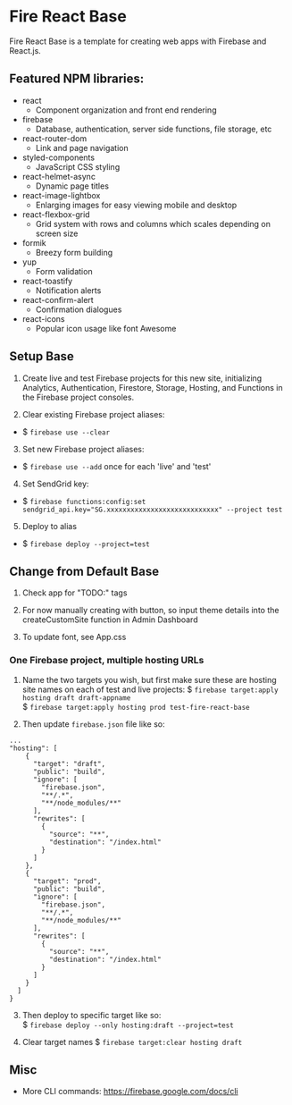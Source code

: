 # Fire React Base
Fire React Base is a template for creating web apps with Firebase and React.js.

## Featured NPM libraries:
* react 
    * Component organization and front end rendering
* firebase
    * Database, authentication, server side functions, file storage, etc
* react-router-dom
    * Link and page navigation
* styled-components
    * JavaScript CSS styling
* react-helmet-async
    * Dynamic page titles
* react-image-lightbox
    * Enlarging images for easy viewing mobile and desktop
* react-flexbox-grid
    * Grid system with rows and columns which scales depending on screen size
* formik
    * Breezy form building
* yup
    * Form validation
* react-toastify
    * Notification alerts
* react-confirm-alert
    * Confirmation dialogues
* react-icons
    * Popular icon usage like font Awesome

## Setup Base
1. Create live and test Firebase projects for this new site, initializing Analytics, Authentication, Firestore, Storage, Hosting, and Functions in the Firebase project consoles.

2. Clear existing Firebase project aliases:
- $ `firebase use --clear`

3. Set new Firebase project aliases:
- $ `firebase use --add` once for each 'live' and 'test'

4. Set SendGrid key:
- $ `firebase functions:config:set sendgrid_api.key="SG.xxxxxxxxxxxxxxxxxxxxxxxxxxxx" --project test` 

5. Deploy to alias
- $ `firebase deploy --project=test`

## Change from Default Base
1. Check app for "TODO:" tags

2. For now manually creating with button, so input theme details into the createCustomSite function in Admin Dashboard

3. To update font, see App.css


### One Firebase project, multiple hosting URLs
1. Name the two targets you wish, but first make sure these are hosting site names on each of test and live projects:
 $ `firebase target:apply hosting draft draft-appname`  
 $ `firebase target:apply hosting prod test-fire-react-base`  
 
2. Then update `firebase.json` file like so:  
```
...
"hosting": [
    {
      "target": "draft",
      "public": "build",
      "ignore": [
        "firebase.json",
        "**/.*",
        "**/node_modules/**"
      ],
      "rewrites": [
        {
          "source": "**",
          "destination": "/index.html"
        }
      ]
    },
    {
      "target": "prod",
      "public": "build",
      "ignore": [
        "firebase.json",
        "**/.*",
        "**/node_modules/**"
      ],
      "rewrites": [
        {
          "source": "**",
          "destination": "/index.html"
        }
      ]
    }
  ]
}

```  

3. Then deploy to specific target like so:  
 $ `firebase deploy --only hosting:draft --project=test`

4. Clear target names
 $ `firebase target:clear hosting draft`

## Misc
- More CLI commands: https://firebase.google.com/docs/cli